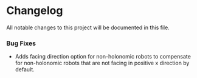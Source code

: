 # Changelog

All notable changes to this project will be documented in this file.


### Bug Fixes

- Adds facing direction option for non-holonomic robots to compensate for non-holonomic robots that are not facing in positive x direction by default.

<!-- generated by git-cliff -->
